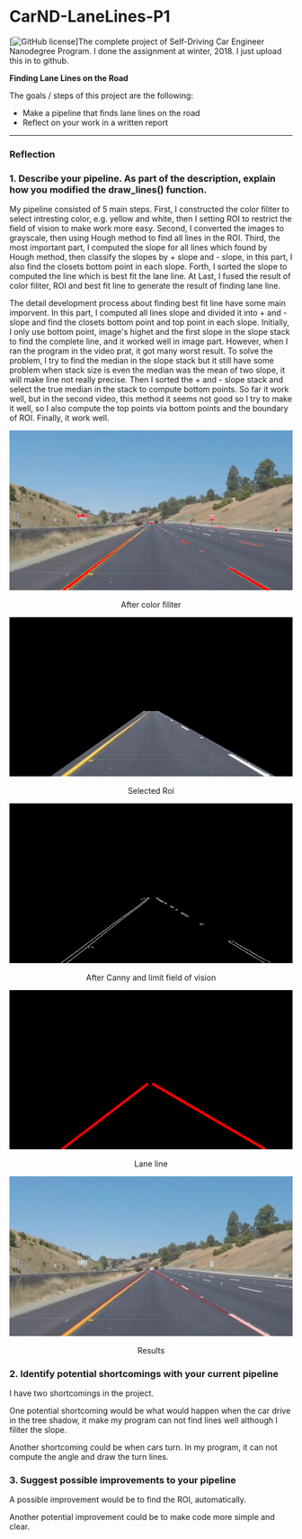 # CarND-LaneLines-P1
[![GitHub license](https://img.shields.io/badge/license-MIT-blue.svg?style=plastic)]The complete project of Self-Driving Car Engineer Nanodegree Program.  I done the assignment at winter, 2018. I just upload this in to github.

**Finding Lane Lines on the Road**

The goals / steps of this project are the following:
* Make a pipeline that finds lane lines on the road
* Reflect on your work in a written report


[//]: # (Image References)

[image1]: ./fig/color_filiter.jpg "Color filiter"
[image2]: ./fig/roi.jpg "Roi"
[image3]: ./fig/canny.jpg "After Canny and limit field of vision"
[image4]: ./fig/line.jpg "Lane line"
[image5]: ./fig/result.jpg "Result"


---

### Reflection

### 1. Describe your pipeline. As part of the description, explain how you modified the draw_lines() function.

My pipeline consisted of 5 main steps. First, I constructed the color filiter to select intresting color, e.g. yellow and white, then I setting ROI to restrict the field of vision to make work more easy. Second, I  converted the images to grayscale, then using Hough method to find all lines in the ROI. Third, the most important part, I computed the slope for all lines which found by Hough method, then classify the slopes by + slope and - slope, in this part, I also find the closets bottom point in each slope. Forth, I sorted the slope to computed the line which is best fit the lane line. At Last, I fused the result of color filiter, ROI and best fit line to generate the result of finding lane line.


The detail development process about finding best fit line have some main imporvent. In this part, I computed all lines slope and divided it into + and - slope and find the closets bottom point and top point in each slope. Initially, I only use bottom point, image's highet and the first slope in the slope stack to find the complete line, and it worked well in image part. However, when I ran the program in the video prat, it got many worst result. To solve the problem, I try to find the median in the slope stack but it still have some problem when stack size is even the median was the mean of two slope, it will make line not really precise. Then I sorted the + and - slope stack and select the true median in the stack to compute bottom points. So far it work well, but in the second video, this method it seems not good so I try to make it well, so I also compute the top points via bottom points and the boundary of ROI. Finally, it work well.

![alt text][image1]
<center>After color filiter</center>

![alt text][image2]
<center>Selected Roi</center>

![alt text][image3]
<center>After Canny and limit field of vision</center>

![alt text][image4]
<center>Lane line</center>

![alt text][image5]
<center>Results</center>


### 2. Identify potential shortcomings with your current pipeline

I have two shortcomings in the project. 

One potential shortcoming would be what would happen when the car drive in the tree shadow, it make my program can not find lines well although I filiter the slope.

Another shortcoming could be when cars turn. In my program, it can not compute the angle and draw the turn lines.


### 3. Suggest possible improvements to your pipeline

A possible improvement would be to find the ROI, automatically.

Another potential improvement could be to make code more simple and clear.
